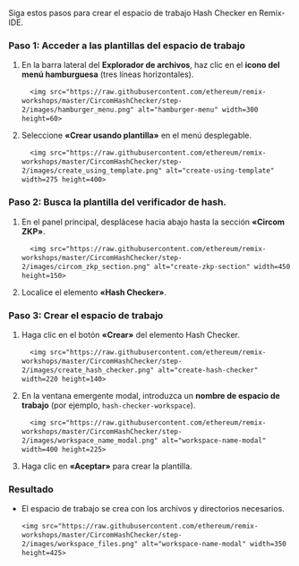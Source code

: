 Siga estos pasos para crear el espacio de trabajo Hash Checker en Remix-IDE.

### Paso 1: Acceder a las plantillas del espacio de trabajo

1. En la barra lateral del **Explorador de archivos**, haz clic en el **icono del menú hamburguesa** (tres líneas horizontales).

         <img src="https://raw.githubusercontent.com/ethereum/remix-workshops/master/CircomHashChecker/step-2/images/hamburger_menu.png" alt="hamburger-menu" width=300 height=60>

2. Seleccione **«Crear usando plantilla»** en el menú desplegable.

         <img src="https://raw.githubusercontent.com/ethereum/remix-workshops/master/CircomHashChecker/step-2/images/create_using_template.png" alt="create-using-template" width=275 height=400>

### Paso 2: Busca la plantilla del verificador de hash.

1. En el panel principal, desplácese hacia abajo hasta la sección **«Circom ZKP»**.

         <img src="https://raw.githubusercontent.com/ethereum/remix-workshops/master/CircomHashChecker/step-2/images/circom_zkp_section.png" alt="create-zkp-section" width=450 height=150>

2. Localice el elemento **«Hash Checker»**.

### Paso 3: Crear el espacio de trabajo

1. Haga clic en el botón **«Crear»** del elemento Hash Checker.

         <img src="https://raw.githubusercontent.com/ethereum/remix-workshops/master/CircomHashChecker/step-2/images/create_hash_checker.png" alt="create-hash-checker" width=220 height=140>

2. En la ventana emergente modal, introduzca un **nombre de espacio de trabajo** (por ejemplo, `hash-checker-workspace`).

         <img src="https://raw.githubusercontent.com/ethereum/remix-workshops/master/CircomHashChecker/step-2/images/workspace_name_modal.png" alt="workspace-name-modal" width=400 height=225>

3. Haga clic en **«Aceptar»** para crear la plantilla.

### Resultado

 - El espacio de trabajo se crea con los archivos y directorios necesarios.

       <img src="https://raw.githubusercontent.com/ethereum/remix-workshops/master/CircomHashChecker/step-2/images/workspace_files.png" alt="workspace-name-modal" width=350 height=425>